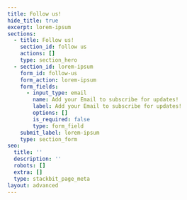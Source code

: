 ```yaml
---
title: Follow us!
hide_title: true
excerpt: lorem-ipsum
sections:
  - title: Follow us!
    section_id: follow us
    actions: []
    type: section_hero
  - section_id: lorem-ipsum
    form_id: follow-us
    form_action: lorem-ipsum
    form_fields:
      - input_type: email
        name: Add your Email to subscribe for updates!
        label: Add your Email to subscribe for updates!
        options: []
        is_required: false
        type: form_field
    submit_label: lorem-ipsum
    type: section_form
seo:
  title: ''
  description: ''
  robots: []
  extra: []
  type: stackbit_page_meta
layout: advanced
---
```

